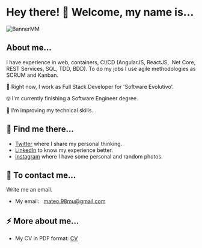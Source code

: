 # Hey there! 🤝 Welcome, my name is...

![BannerMM](https://user-images.githubusercontent.com/122704851/212502484-aed37b3f-43d5-40b4-bd2f-7f1489489b3d.png)

## About me...
I have experience in web, containers, CI/CD (AngularJS, ReactJS, .Net Core, REST Services, SQL, TDD, BDD). To do my jobs I use agile methodologies as SCRUM and Kanban. 

🌱 Right now, I work as Full Stack Developer for 'Software Evolutivo'.

🤓 I'm currently finishing a Software Engineer degree.

🔭 I'm improving my technical skills.

## 📡 Find me there...

- [Twitter](https://twitter.com/mateomartinz) where I share my personal thinking.
- [LinkedIn](https://www.linkedin.com/in/mateomartinz/) to know my experience better.
- [Instagram](https://www.instagram.com/mateomartinz/) where I have some personal and random photos.

## 💬 To contact me...
Write me an email.
- My email: <a style="margin-left: 8px;" href="mailto:mateo.98mu@gmail.com">mateo.98mu@gmail.com</a>

## ⚡ More about me...
- My CV in PDF format: <a style="text-align: center;" href="(https://drive.google.com/file/d/1bXgqj5BhOgsQe1aXm_SqQ6RHYi7N9cMl/view?usp=share_link)">CV</a>

<!--
**mmartinezu/mmartinezu** is a ✨ _special_ ✨ repository because its `README.md` (this file) appears on your GitHub profile.

Here are some ideas to get you started:

- 🔭 I’m currently working on ...
- 🌱 I’m currently learning ...
- 👯 I’m looking to collaborate on ...
- 🤔 I’m looking for help with ...
- 💬 Ask me about ...
- 📫 How to reach me: ...
- 😄 Pronouns: ...
- ⚡ Fun fact: ...
-->
